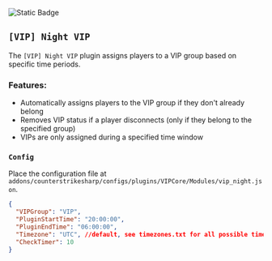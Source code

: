 ![Static Badge](https://img.shields.io/badge/ver-1.0-darkgreen)

## `[VIP] Night VIP`
The `[VIP] Night VIP` plugin assigns players to a VIP group based on specific time periods.

### Features:
- Automatically assigns players to the VIP group if they don't already belong
- Removes VIP status if a player disconnects (only if they belong to the specified group)
- VIPs are only assigned during a specified time window

### `Config`
Place the configuration file at `addons/counterstrikesharp/configs/plugins/VIPCore/Modules/vip_night.json`.

```json
{
  "VIPGroup": "VIP",
  "PluginStartTime": "20:00:00",
  "PluginEndTime": "06:00:00",
  "Timezone": "UTC", //default, see timezones.txt for all possible time zones, will also work with "UTC+2" format
  "CheckTimer": 10 
}
